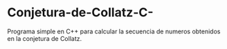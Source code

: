 # Conjetura-de-Collatz-C-
Programa simple en C++ para calcular la secuencia de numeros obtenidos en la conjetura de Collatz.
